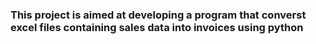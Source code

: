 ### This project is aimed at developing a program that converst excel files containing sales data into invoices using python